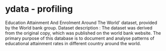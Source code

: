 # ydata - profiling
 Education Attainment And Enrolment Around The World' dataset, provided by the World bank group.  Dataset description : The dataset was derived from the original copy, which was published on the world bank website. The primary purpose of this database is to document and analyse patterns of educational attainment rates in different country around the world.
